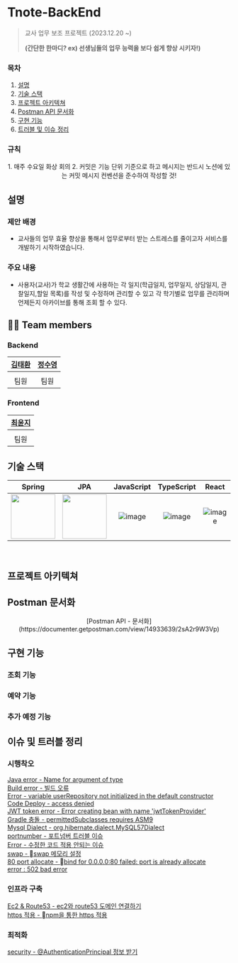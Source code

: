 # Tnote-BackEnd
> 교사 업무 보조 프로젝트 (2023.12.20 ~)
>
> __(간단한 한마디? ex) 선생님들의 업무 능력을 보다 쉽게 향상 시키자!)__

### 목차
1. [설명](#설명)
2. [기술 스택](#기술-스택)
3. [프로젝트 아키텍쳐](#프로젝트-아키텍쳐)
4. [Postman API 문서화](#Postman-문서화)
5. [구현 기능](#구현-기능)
6. [트러블 및 이슈 정리](#이슈-정리)

### 규칙
<p align="center">
1. 매주 수요일 화상 회의
2. 커밋은 기능 단위 기준으로 하고 메시지는 반드시 노션에 있는 커밋 메시지 컨벤션을 준수하여 작성할 것!

## 설명
<p align="center">

### 제안 배경
- 교사들의 업무 효율 향상을 통해서 업무로부터 받는 스트레스를 줄이고자 서비스를 개발하기 시작하였습니다.

### 주요 내용
- 사용자(교사)가 학교 생활간에 사용하는 각 일지(학급일지, 업무일지, 상담일지, 관찰일지,할일 목록)를 작성 및 수정하며 관리할 수 있고 각 학기별로 업무를 관리하며 언제든지 아카이브를 통해 조회 할 수 있다. 

## 🧑‍💻 Team members
<p align="center">

  
### Backend
| [김태환](https://github.com/hwan2-99) | [정수영](https://github.com/j9972) |
|:----------------------------------:|:-------------------------------:|
|                                    |                                 |                                                                                                                           |
|                 팀원                 |               팀원                |

### Frontend
| [최윤지](https://github.com/Yoonji23) |
|:------------------------------------:|
|                                      | 
|                  팀원                  |

## 기술 스택
<p align="center">
  
|                                                 Spring                                                 |                                                              JPA                                                               | JavaScript | TypeScript |  React   |
|:------------------------------------------------------------------------------------------------------:|:------------------------------------------------------------------------------------------------------------------------------:| :------: | :------: | :------: |
| <img src="https://cdn.freebiesupply.com/logos/large/2x/spring-3-logo-png-transparent.png" width="100"> | <img src="https://user-images.githubusercontent.com/107420002/226260149-7a74fd61-4da7-42f1-9e3e-cb1a95cd2fc4.png" width="100"> | ![image](https://user-images.githubusercontent.com/107420002/226259666-d69e1b6a-bdd9-4bf9-9308-0783b91d4bf8.png) | ![image](https://user-images.githubusercontent.com/107420002/226259679-041ff46f-c1cf-4e86-b3b9-104fcdf50449.png) | ![image](https://user-images.githubusercontent.com/107420002/226259751-e9bf147c-35ad-491a-8998-0d09da13f6ba.png) |

<br>

## 프로젝트 아키텍쳐
<p align="center">


## Postman 문서화
<p align="center">
[Postman API - 문서화](https://documenter.getpostman.com/view/14933639/2sA2r9W3Vp)


## 구현 기능
<p align="center">
  
### 조회 기능

### 예약 기능

### 추가 예정 기능


## 이슈 및 트러블 정리
<p align="center">

### 시행착오
[ Java error - Name for argument of type ](https://techj9972.tistory.com/257) <br>
[ Build error - 빌드 오류 ](https://techj9972.tistory.com/266) <br>
[ Error - variable userRepository not initialized in the default constructor ](https://techj9972.tistory.com/267) <br>
[ Code Deploy - access denied ](https://techj9972.tistory.com/268) <br>
[ JWT token error - Error creating bean with name 'jwtTokenProvider' ](https://techj9972.tistory.com/269) <br>
[ Gradle 충돌 - permittedSubclasses requires ASM9 ](https://techj9972.tistory.com/272) <br>
[ Mysql Dialect - org.hibernate.dialect.MySQL57Dialect ](https://techj9972.tistory.com/273) <br>
[ portnumber - 포트넘버 트러블 이슈 ](https://techj9972.tistory.com/274) <br>
[ Error - 수정한 코드 적용 안되는 이슈 ](https://techj9972.tistory.com/279) <br>
[ swap - swap 메모리 설정 ](https://techj9972.tistory.com/283) <br>
[ 80 port allocate - bind for 0.0.0.0:80 failed: port is already allocate ](https://techj9972.tistory.com/283) <br>
[ error : 502 bad error](https://techj9972.tistory.com/291)<br>

### 인프라 구축
[ Ec2 & Route53 - ec2와 route53 도메인 연결하기 ](https://techj9972.tistory.com/271) <br>
[ https 적용 - npm을 통한 https 적용 ](https://techj9972.tistory.com/285) <br>

### 최적화
[ security - @AuthenticationPrincipal 정보 받기 ](https://techj9972.tistory.com/255) <br>



